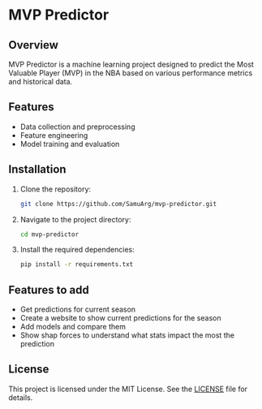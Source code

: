 # MVP Predictor

## Overview
MVP Predictor is a machine learning project designed to predict the Most Valuable Player (MVP) in the NBA based on various performance metrics and historical data.

## Features
- Data collection and preprocessing
- Feature engineering
- Model training and evaluation

## Installation
1. Clone the repository:
    ```sh
    git clone https://github.com/SamuArg/mvp-predictor.git
    ```
2. Navigate to the project directory:
    ```sh
    cd mvp-predictor
    ```
3. Install the required dependencies:
    ```sh
    pip install -r requirements.txt
    ```

## Features to add
- Get predictions for current season
- Create a website to show current predictions for the season
- Add models and compare them
- Show shap forces to understand what stats impact the most the prediction

## License
This project is licensed under the MIT License. See the [LICENSE](LICENSE) file for details.